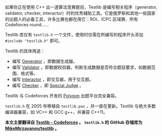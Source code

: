 如果你正在使用 C++ 出一道算法竞赛题目，Testlib 是编写相关程序（generator, validator, checker, interactor）时的优秀辅助工具。它是俄罗斯和其他一些国家的出题人的必备工具，许多比赛也都在用它：ROI、ICPC 区域赛、所有 Codeforces round……

Testlib 库仅有 `testlib.h` 一个文件，使用时仅需在所编写的程序开头添加 `#include "testlib.h"` 即可。



Testlib 的具体用途：

-   编写 [Generator](./generator.md) ，即数据生成器。
-   编写 [Validator](./validator.md) ，即数据校验器，判断生成数据是否符合题目要求，如数据范围、格式等。
-   编写 [Interactor](./interactor.md) ，即交互器，用于交互题。
-   编写 [Checker](./checker.md) ，即 [Special Judge](../spj.md) 。

Testlib 与 Codeforces 开发的 [Polygon](https://polygon.codeforces.com/) 出题平台完全兼容。

 `testlib.h` 在 2005 年移植自 `testlib.pas` ，并一直在更新。Testlib 与绝大多数编译器兼容，如 VC++ 和 GCC g++，并兼容 C++11。

 **本文主要翻译自 [Testlib - Codeforces](https://codeforces.com/testlib) 。 `testlib.h` 的 GitHub 存储库为 [MikeMirzayanov/testlib](https://github.com/MikeMirzayanov/testlib) 。** 
